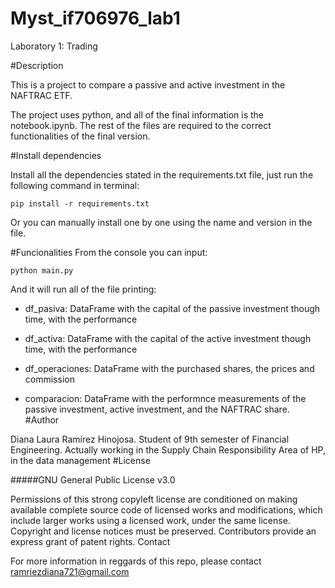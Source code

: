 # Myst_if706976_lab1
Laboratory 1: Trading

#Description

This is a project to compare a passive and active investment in the NAFTRAC ETF.

The project uses python, and all of the final information is the notebook.ipynb. The rest of the files are required to the correct functionalities of the final version.

#Install dependencies

Install all the dependencies stated in the requirements.txt file, just run the following command in terminal:

    pip install -r requirements.txt

Or you can manually install one by one using the name and version in the file.

#Funcionalities
From the console you can input:

    python main.py

And it will run all of the file printing:

- df_pasiva: DataFrame with the capital of the passive investment though time, with the performance

- df_activa: DataFrame with the capital of the active investment though time, with the performance

- df_operaciones: DataFrame with the purchased shares, the prices and commission

- comparacion: DataFrame with the performnce measurements of the passive investment, active investment, and the NAFTRAC share.
#Author

Diana Laura Ramírez Hinojosa. Student of 9th semester of Financial Engineering. Actually working in the Supply Chain Responsibility Area of HP, in the data management
#License

#####GNU General Public License v3.0

Permissions of this strong copyleft license are conditioned on making available complete source code of licensed works and modifications, which include larger works using a licensed work, under the same license. Copyright and license notices must be preserved. Contributors provide an express grant of patent rights.
Contact

For more information in reggards of this repo, please contact ramriezdiana721@gmail.com
